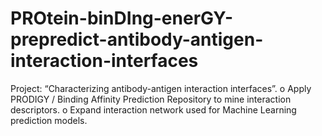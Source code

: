 # PROtein-binDIng-enerGY-prepredict-antibody-antigen-interaction-interfaces
Project: “Characterizing antibody-antigen interaction interfaces”.
o	Apply PRODIGY / Binding Affinity Prediction Repository to mine interaction descriptors.
o	Expand interaction network used for Machine Learning prediction models.

